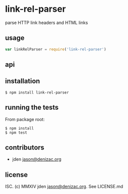# link-rel-parser
parse HTTP link headers and HTML links

## usage
```js
var linkRelParser = require('link-rel-parser')
```


## api


## installation

    $ npm install link-rel-parser


## running the tests

From package root:

    $ npm install
    $ npm test


## contributors

- jden <jason@denizac.org>


## license

ISC. (c) MMXIV jden <jason@denizac.org>. See LICENSE.md
